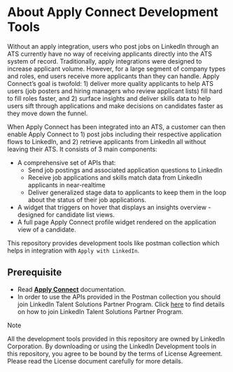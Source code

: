 # About Apply Connect Development Tools

Without an apply integration, users who post jobs on LinkedIn through an ATS currently have no way of receiving applicants directly into the ATS system of record. Traditionally, apply integrations were designed to increase applicant volume. However, for a large segment of company types and roles, end users receive more applicants than they can handle. Apply Connect’s goal is twofold: 1) deliver more quality applicants to help ATS users (job posters and hiring managers who review applicant lists) fill hard to fill roles faster, and 2) surface insights and deliver skills data to help users sift through applications and make decisions on candidates faster as they move down the funnel.

When Apply Connect has been integrated into an ATS, a customer can then enable Apply Connect to 1) post jobs including their respective application flows to LinkedIn, and 2) retrieve applicants from LinkedIn all without leaving their ATS. It consists of 3 main components:

* A comprehensive set of APIs that:
  * Send job postings and associated application questions to LinkedIn
  * Receive job applications and skills match data from LinkedIn applicants in near-realtime
  * Deliver generalized stage data to applicants to keep them in the loop about the status of their job applications.
* A widget that triggers on hover that displays an insights overview - designed for candidate list views.
* A full page Apply Connect profile widget rendered on the application view of a candidate.

This repository provides development tools like postman collection which helps in integration with `Apply with LinkedIn`.

## Prerequisite

* Read [**Apply Connect**](https://docs.microsoft.com/en-gb/linkedin/talent/apply-connect) documentation.
* In order to use the APIs provided in the Postman collection you should join LinkedIn Talent Solutions Partner Program.
Click [here](https://docs.microsoft.com/en-gb/linkedin/talent/apply-with-linkedin#request-access) to find details on how to join LinkedIn Talent Solutions Partner Program.

> [!NOTE]
> All the development tools provided in this repository are owned by LinkedIn Corporation. By downloading or using the LinkedIn Development tools in this repository, you agree to be bound by the terms of License Agreement. Please read the License document carefully for more details.
